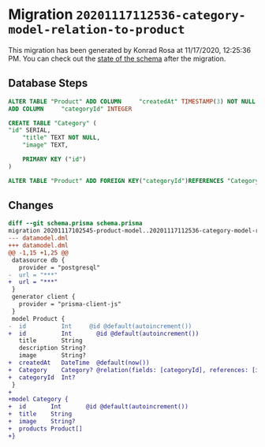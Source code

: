 # Migration `20201117112536-category-model-relation-to-product`

This migration has been generated by Konrad Rosa at 11/17/2020, 12:25:36 PM.
You can check out the [state of the schema](./schema.prisma) after the migration.

## Database Steps

```sql
ALTER TABLE "Product" ADD COLUMN     "createdAt" TIMESTAMP(3) NOT NULL DEFAULT CURRENT_TIMESTAMP,
ADD COLUMN     "categoryId" INTEGER

CREATE TABLE "Category" (
"id" SERIAL,
    "title" TEXT NOT NULL,
    "image" TEXT,

    PRIMARY KEY ("id")
)

ALTER TABLE "Product" ADD FOREIGN KEY("categoryId")REFERENCES "Category"("id") ON DELETE SET NULL ON UPDATE CASCADE
```

## Changes

```diff
diff --git schema.prisma schema.prisma
migration 20201117102545-product-model..20201117112536-category-model-relation-to-product
--- datamodel.dml
+++ datamodel.dml
@@ -1,15 +1,25 @@
 datasource db {
   provider = "postgresql"
-  url = "***"
+  url = "***"
 }
 generator client {
   provider = "prisma-client-js"
 }
 model Product {
-  id          Int     @id @default(autoincrement())
+  id          Int       @id @default(autoincrement())
   title       String
   description String?
   image       String?
+  createdAt   DateTime  @default(now())
+  Category    Category? @relation(fields: [categoryId], references: [id])
+  categoryId  Int?
 }
+
+model Category {
+  id       Int       @id @default(autoincrement())
+  title    String
+  image    String?
+  products Product[]
+}
```


